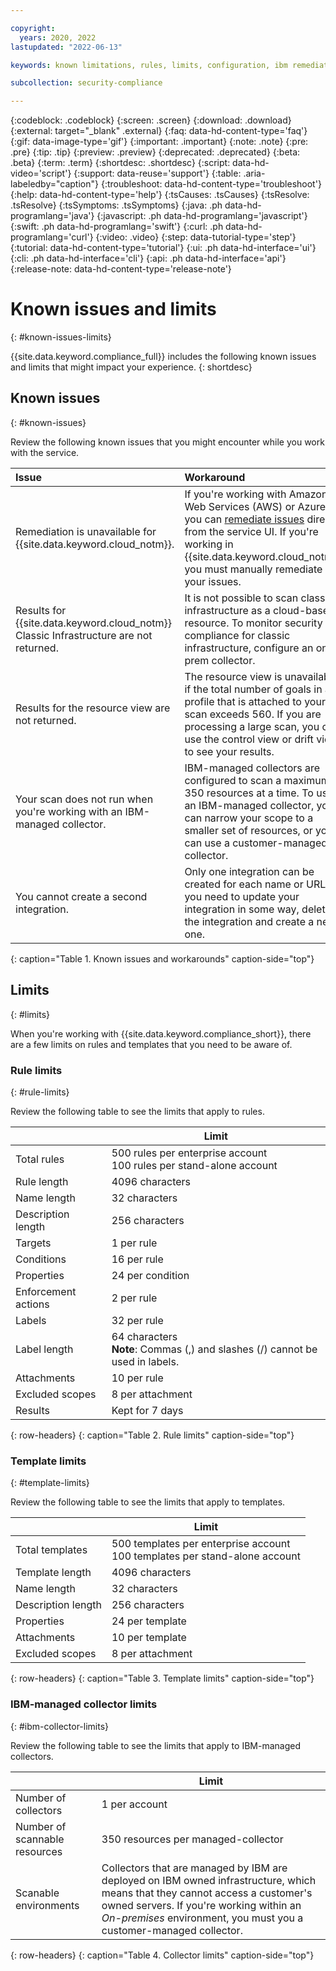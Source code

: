 ```yaml
---

copyright:
  years: 2020, 2022
lastupdated: "2022-06-13"

keywords: known limitations, rules, limits, configuration, ibm remediation, ssh key

subcollection: security-compliance

---
```


{:codeblock: .codeblock}
{:screen: .screen}
{:download: .download}
{:external: target="_blank" .external}
{:faq: data-hd-content-type='faq'}
{:gif: data-image-type='gif'}
{:important: .important}
{:note: .note}
{:pre: .pre}
{:tip: .tip}
{:preview: .preview}
{:deprecated: .deprecated}
{:beta: .beta}
{:term: .term}
{:shortdesc: .shortdesc}
{:script: data-hd-video='script'}
{:support: data-reuse='support'}
{:table: .aria-labeledby="caption"}
{:troubleshoot: data-hd-content-type='troubleshoot'}
{:help: data-hd-content-type='help'}
{:tsCauses: .tsCauses}
{:tsResolve: .tsResolve}
{:tsSymptoms: .tsSymptoms}
{:java: .ph data-hd-programlang='java'}
{:javascript: .ph data-hd-programlang='javascript'}
{:swift: .ph data-hd-programlang='swift'}
{:curl: .ph data-hd-programlang='curl'}
{:video: .video}
{:step: data-tutorial-type='step'}
{:tutorial: data-hd-content-type='tutorial'}
{:ui: .ph data-hd-interface='ui'}
{:cli: .ph data-hd-interface='cli'}
{:api: .ph data-hd-interface='api'}
{:release-note: data-hd-content-type='release-note'}


# Known issues and limits
{: #known-issues-limits}

{{site.data.keyword.compliance_full}} includes the following known issues and limits that might impact your experience.
{: shortdesc}


## Known issues
{: #known-issues}

Review the following known issues that you might encounter while you work with the service.
 
| Issue  | Workaround |
|:-------|:-----------|
| Remediation is unavailable for {{site.data.keyword.cloud_notm}}. | If you're working with Amazon Web Services (AWS) or Azure, you can [remediate issues](/docs/security-compliance?topic=security-compliance-remediation) directly from the service UI. If you're working in {{site.data.keyword.cloud_notm}}, you must manually remediate your issues. |
| Results for {{site.data.keyword.cloud_notm}} Classic Infrastructure are not returned. | It is not possible to scan classic infrastructure as a cloud-based resource. To monitor security and compliance for classic infrastructure, configure an on-prem collector. |
| Results for the resource view are not returned. | The resource view is unavailable if the total number of goals in a profile that is attached to your scan exceeds 560. If you are processing a large scan, you can use the control view or drift view to see your results. |
| Your scan does not run when you're working with an IBM-managed collector. | IBM-managed collectors are configured to scan a maximum of 350 resources at a time. To use an IBM-managed collector, you can narrow your scope to a smaller set of resources, or you can use a customer-managed collector. |
| You cannot create a second integration. | Only one integration can be created for each name or URL. If you need to update your integration in some way, delete the integration and create a new one. |
{: caption="Table 1. Known issues and workarounds" caption-side="top"}


## Limits
{: #limits}

When you're working with {{site.data.keyword.compliance_short}}, there are a few limits on rules and templates that you need to be aware of.

### Rule limits
{: #rule-limits}

Review the following table to see the limits that apply to rules.

|  | Limit |
|----------------|-----------|
| Total rules | 500 rules per enterprise account</br>100 rules per stand-alone account |
| Rule length | 4096 characters |
| Name length | 32 characters |
| Description length | 256 characters |
| Targets | 1 per rule |
| Conditions | 16 per rule |
| Properties | 24 per condition |
| Enforcement actions | 2 per rule |
| Labels | 32 per rule |
| Label length | 64 characters </br> **Note**: Commas (,) and slashes (/) cannot be used in labels. |
| Attachments | 10 per rule |
| Excluded scopes | 8 per attachment |
| Results | Kept for 7 days |
{: row-headers}
{: caption="Table 2. Rule limits" caption-side="top"}


### Template limits
{: #template-limits}

Review the following table to see the limits that apply to templates.

|  | Limit |
|----------------|-----------|
| Total templates | 500 templates per enterprise account</br>100 templates per stand-alone account |
| Template length | 4096 characters |
| Name length | 32 characters |
| Description length | 256 characters |
| Properties | 24 per template |
| Attachments | 10 per template |
| Excluded scopes | 8 per attachment |
{: row-headers}
{: caption="Table 3. Template limits" caption-side="top"}


### IBM-managed collector limits
{: #ibm-collector-limits}

Review the following table to see the limits that apply to IBM-managed collectors.

|  | Limit |
|----------------|-----------|
| Number of collectors | 1 per account |
| Number of scannable resources | 350 resources per managed-collector |
| Scanable environments | Collectors that are managed by IBM are deployed on IBM owned infrastructure, which means that they cannot access a customer's owned servers. If you're working within an *On-premises* environment, you must you a customer-managed collector. |
{: row-headers}
{: caption="Table 4. Collector limits" caption-side="top"}

